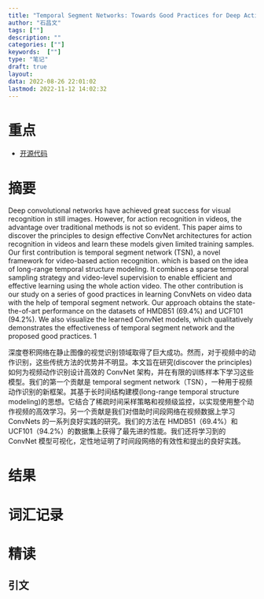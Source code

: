 ```yaml
---
title: "Temporal Segment Networks: Towards Good Practices for Deep Action Recognition"
author: "石昌文"
tags: [""]
description: ""
categories: [""]
keywords:  [""]
type: "笔记"
draft: true
layout: 
data: 2022-08-26 22:01:02
lastmod: 2022-11-12 14:02:32
---
```


# 重点

- [开源代码](https://github.com/yjxiong/tsn-pytorch)

# 摘要

Deep convolutional networks have achieved great success for visual recognition in still images. However, for action recognition in videos, the advantage over traditional methods is not so evident. This paper aims to discover the principles to design effective ConvNet architectures for action recognition in videos and learn these models given limited training samples. Our first contribution is temporal segment network (TSN), a novel framework for video-based action recognition. which is based on the idea of long-range temporal structure modeling. It combines a sparse temporal sampling strategy and video-level supervision to enable efficient and effective learning using the whole action video. The other contribution is our study on a series of good practices in learning ConvNets on video data with the help of temporal segment network. Our approach obtains the state-the-of-art performance on the datasets of HMDB51 (69.4%) and UCF101 (94.2%). We also visualize the learned ConvNet models, which qualitatively demonstrates the effectiveness of temporal segment network and the proposed good practices. 1

深度卷积网络在静止图像的视觉识别领域取得了巨大成功。然而，对于视频中的动作识别，这些传统方法的优势并不明显。本文旨在研究(discover the principles)如何为视频动作识别设计高效的 ConvNet 架构，并在有限的训练样本下学习这些模型。我们的第一个贡献是 temporal segment network（TSN），一种用于视频动作识别的新框架。其基于长时间结构建模(long-range temporal structure modeling)的思想。它结合了稀疏时间采样策略和视频级监控，以实现使用整个动作视频的高效学习。另一个贡献是我们对借助时间段网络在视频数据上学习 ConvNets 的一系列良好实践的研究。我们的方法在 HMDB51（69.4%）和 UCF101（94.2%）的数据集上获得了最先进的性能。我们还将学习到的 ConvNet 模型可视化，定性地证明了时间段网络的有效性和提出的良好实践。

# 结果

# 词汇记录

# 精读

## 引文
